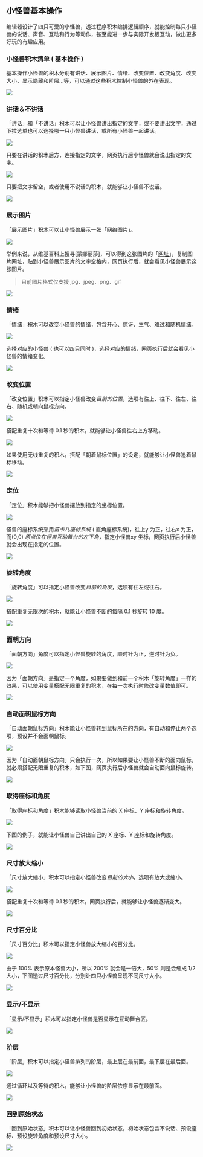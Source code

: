 ## 小怪兽基本操作

编辑器设计了四只可爱的小怪兽，透过程序积木编排逻辑顺序，就能控制每只小怪兽的说话、声音、互动和行为等动作，甚至能进一步与实际开发板互动，做出更多好玩的有趣应用。

### 小怪兽积木清单 ( 基本操作 )

基本操作小怪兽的积木分别有讲话、展示图片、情绪、改变位置、改变角度、改变大小、显示隐藏和阶层...等，可以通过这些积木控制小怪兽的外在表现。

![](basic/upload_ecaf893841c42dfab8dba2e59219b3f0.png)

### 讲话＆不讲话

「讲话」和「不讲话」积木可以让小怪兽讲出指定的文字，或不要讲出文字，通过下拉选单也可以选择哪一只小怪兽讲话，或所有小怪兽一起讲话。

![](basic/upload_2e3b52771cffb4aa57eba477b5c2a786.png)

只要在讲话的积木后方，连接指定的文字，网页执行后小怪兽就会说出指定的文字。

![](basic/upload_705418bdeba488d8a1aac5daf3ff86f5.png)

只要把文字留空，或者使用不说话的积木，就能够让小怪兽不说话。

![](basic/upload_e559ef990c771072f48b1693c8b762b9.png)

### 展示图片

「展示图片」积木可以让小怪兽展示一张「网络图片」。

![](basic/upload_b7edb18992b7d500b6902688a5b9e318.png)

举例来说，从维基百科上搜寻[蒙娜丽莎]，可以得到这张图片的「[网址](https://upload.wikimedia.org/wikipedia/commons/thumb/e/ec/Mona_Lisa%2C_by_Leonardo_da_Vinci%2C_from_C2RMF_retouched.jpg/460px-Mona_Lisa%2C_by_Leonardo_da_Vinci%2C_from_C2RMF_retouched.jpg#_blank)」，复制图片网址，贴到小怪兽展示图片的文字空格内，网页执行后，就会看见小怪兽展示这张图片。

> 目前图片格式仅支援 jpg、jpeg、png、gif

![](basic/upload_0e42941e1908cd0eee54be33f33dc605.png)

### 情绪

「情绪」积木可以改变小怪兽的情绪，包含开心、惊讶、生气、难过和随机情绪。

![](basic/upload_590cfe6b6bb11b37e0785e45a28d3591.png)

选择对应的小怪兽 ( 也可以四只同时 )，选择对应的情绪，网页执行后就会看见小怪兽的情绪变化。

![](basic/upload_1ab6008309379d6e26ac09ad81d20011.png)

### 改变位置

「改变位置」积木可以指定小怪兽改变*目前的位置*，选项有往上、往下、往左、往右、随机或朝向鼠标方向。

![](basic/upload_64c0e2ae93164965ef2800de7c4d081f.png)

搭配重复十次和等待 0.1 秒的积木，就能够让小怪兽往右上方移动。

![](basic/basic-10.gif)

如果使用无线重复的积木，搭配「朝着鼠标位置」的设定，就能够让小怪兽追着鼠标移动。

![](basic/basic-11.gif)

### 定位

「定位」积木能够把小怪兽摆放到指定的坐标位置。

![](basic/basic-12.png)

怪兽的座标系统采用*笛卡儿座标系统* ( 直角座标系统)，往上y 为正，往右x 为正，而(0,0) *原点位在怪兽互动舞台的左下角*，指定小怪兽xy 坐标，网页执行后小怪兽就会出现在指定的位置。

![](basic/basic-13.jpg)

### 旋转角度

「旋转角度」可以指定小怪兽改变*目前的角度*，选项有往左或往右。

![](basic/basic-14.png)

搭配重复无限次的积木，就能让小怪兽不断的每隔 0.1 秒旋转 10 度。

![](basic/basic-15.gif)

### 面朝方向

「面朝方向」角度可以指定小怪兽旋转的角度，顺时针为正，逆时针为负。

![](basic/basic-16.png)

因为「面朝方向」是指定一个角度，如果要做到和前一个积木「旋转角度」一样的效果，可以使用变量搭配无限重复的积木，在每一次执行时修改变量数值即可。

![](basic/basic-17.gif)

### 自动面朝鼠标方向

「自动面朝鼠标方向」积木能让小怪兽转到鼠标所在的方向，有自动和停止两个选项，预设并不会面朝鼠标。

![](basic/basic-18.png)

因为「自动面朝鼠标方向」只会执行一次，所以如果要让小怪兽不断的面向鼠标，就必须搭配无限重复的积木，如下图，网页执行后小怪兽就会自动面向鼠标旋转。

![](basic/basic-19.gif)

### 取得座标和角度

「取得座标和角度」积木能够读取小怪兽当前的 X 座标、Y 座标和旋转角度。

![](basic/basic-20.png)

下图的例子，就能让小怪兽自己讲出自己的 X 座标、Y 座标和旋转角度。

![](basic/basic-21.jpg)

### 尺寸放大缩小

「尺寸放大缩小」积木可以指定小怪兽改变*目前的大小*，选项有放大或缩小。

![](basic/basic-22.png)

搭配重复十次和等待 0.1 秒的积木，网页执行后，就能够让小怪兽逐渐变大。

![](basic/basic-23.gif)

### 尺寸百分比

「尺寸百分比」积木可以指定小怪兽放大缩小的百分比。

![](basic/basic-24.png)

由于 100% 表示原本怪兽大小，所以 200% 就会是一倍大，50% 则是会缩成 1/2 大小，下图透过尺寸百分比，分别让四只小怪兽呈现不同尺寸大小。

![](basic/basic-25.jpg)

### 显示/不显示

「显示/不显示」积木可以指定小怪兽是否显示在互动舞台区。

![](basic/basic-26.jpg)

### 阶层

「阶层」积木可以指定小怪兽排列的阶层，最上层在最前面，最下层在最后面。

![](basic/basic-28.png)

通过循环以及等待的积木，能够让小怪兽的阶层依序显示在最前面。

![](basic/basic-29.gif)

### 回到原始状态

「回到原始状态」积木可以让小怪兽回到初始状态，初始状态包含不说话、预设座标、预设旋转角度和预设尺寸大小。

![](basic/basic-27.png)